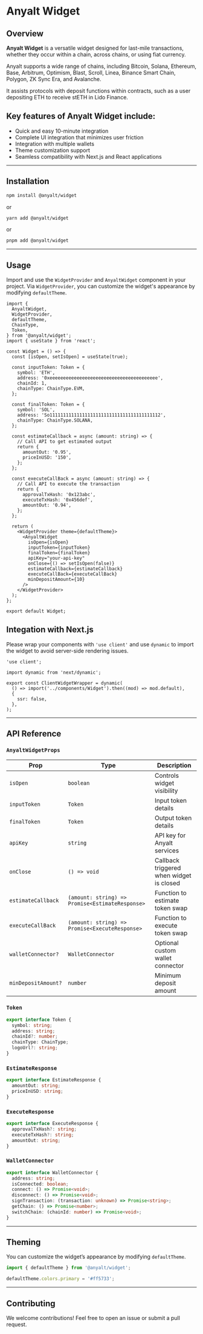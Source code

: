 # Anyalt Widget

## Overview

**Anyalt Widget** is a versatile widget designed for last-mile transactions, whether they occur within a chain, across chains, or using fiat currency.

Anyalt supports a wide range of chains, including Bitcoin, Solana, Ethereum, Base, Arbitrum, Optimism, Blast, Scroll, Linea, Binance Smart Chain, Polygon, ZK Sync Era, and Avalanche.

It assists protocols with deposit functions within contracts, such as a user depositing ETH to receive stETH in Lido Finance.

## Key features of Anyalt Widget include:

- Quick and easy 10-minute integration
- Complete UI integration that minimizes user friction
- Integration with multiple wallets
- Theme customization support
- Seamless compatibility with Next.js and React applications

---

## Installation

```sh
npm install @anyalt/widget
```

or

```sh
yarn add @anyalt/widget
```

or

```sh
pnpm add @anyalt/widget
```

---

## Usage

Import and use the `WidgetProvider` and `AnyaltWidget` component in your project. Via `WidgetProvider`, you can customize the widget's appearance by modifying `defaultTheme`.

```tsx
import {
  AnyaltWidget,
  WidgetProvider,
  defaultTheme,
  ChainType,
  Token,
} from '@anyalt/widget';
import { useState } from 'react';

const Widget = () => {
  const [isOpen, setIsOpen] = useState(true);

  const inputToken: Token = {
    symbol: 'ETH',
    address: '0xeeeeeeeeeeeeeeeeeeeeeeeeeeeeeeeeeeeeeeee',
    chainId: 1,
    chainType: ChainType.EVM,
  };

  const finalToken: Token = {
    symbol: 'SOL',
    address: 'So11111111111111111111111111111111111111112',
    chainType: ChainType.SOLANA,
  };

  const estimateCallback = async (amount: string) => {
    // Call API to get estimated output
    return {
      amountOut: '0.95',
      priceInUSD: '150',
    };
  };

  const executeCallBack = async (amount: string) => {
    // Call API to execute the transaction
    return {
      approvalTxHash: '0x123abc',
      executeTxHash: '0x456def',
      amountOut: '0.94',
    };
  };

  return (
    <WidgetProvider theme={defaultTheme}>
      <AnyaltWidget
        isOpen={isOpen}
        inputToken={inputToken}
        finalToken={finalToken}
        apiKey="your-api-key"
        onClose={() => setIsOpen(false)}
        estimateCallback={estimateCallback}
        executeCallBack={executeCallBack}
        minDepositAmount={10}
      />
    </WidgetProvider>
  );
};

export default Widget;
```

## Integation with Next.js

Please wrap your components with `'use client'` and use `dynamic` to import the widget to avoid server-side rendering issues.

```tsx
'use client';

import dynamic from 'next/dynamic';

export const ClientWidgetWrapper = dynamic(
  () => import('../components/Widget').then((mod) => mod.default),
  {
    ssr: false,
  },
);
```

---

## API Reference

### `AnyaltWidgetProps`

| Prop                | Type                                            | Description                              |
| ------------------- | ----------------------------------------------- | ---------------------------------------- |
| `isOpen`            | `boolean`                                       | Controls widget visibility               |
| `inputToken`        | `Token`                                         | Input token details                      |
| `finalToken`        | `Token`                                         | Output token details                     |
| `apiKey`            | `string`                                        | API key for Anyalt services              |
| `onClose`           | `() => void`                                    | Callback triggered when widget is closed |
| `estimateCallback`  | `(amount: string) => Promise<EstimateResponse>` | Function to estimate token swap          |
| `executeCallBack`   | `(amount: string) => Promise<ExecuteResponse>`  | Function to execute token swap           |
| `walletConnector?`  | `WalletConnector`                               | Optional custom wallet connector         |
| `minDepositAmount?` | `number`                                        | Minimum deposit amount                   |

### `Token`

```ts
export interface Token {
  symbol: string;
  address: string;
  chainId?: number;
  chainType: ChainType;
  logoUrl?: string;
}
```

### `EstimateResponse`

```ts
export interface EstimateResponse {
  amountOut: string;
  priceInUSD: string;
}
```

### `ExecuteResponse`

```ts
export interface ExecuteResponse {
  approvalTxHash?: string;
  executeTxHash?: string;
  amountOut: string;
}
```

### `WalletConnector`

```ts
export interface WalletConnector {
  address: string;
  isConnected: boolean;
  connect: () => Promise<void>;
  disconnect: () => Promise<void>;
  signTransaction: (transaction: unknown) => Promise<string>;
  getChain: () => Promise<number>;
  switchChain: (chainId: number) => Promise<void>;
}
```

---

## Theming

You can customize the widget’s appearance by modifying `defaultTheme`.

```ts
import { defaultTheme } from '@anyalt/widget';

defaultTheme.colors.primary = '#ff5733';
```

---

## Contributing

We welcome contributions! Feel free to open an issue or submit a pull request.
